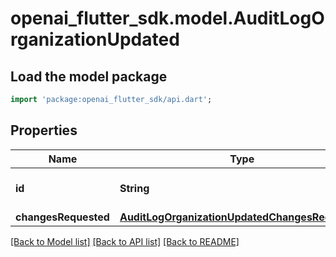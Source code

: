 # openai_flutter_sdk.model.AuditLogOrganizationUpdated

## Load the model package
```dart
import 'package:openai_flutter_sdk/api.dart';
```

## Properties
Name | Type | Description | Notes
------------ | ------------- | ------------- | -------------
**id** | **String** | The organization ID. | [optional] 
**changesRequested** | [**AuditLogOrganizationUpdatedChangesRequested**](AuditLogOrganizationUpdatedChangesRequested.md) |  | [optional] 

[[Back to Model list]](../README.md#documentation-for-models) [[Back to API list]](../README.md#documentation-for-api-endpoints) [[Back to README]](../README.md)


